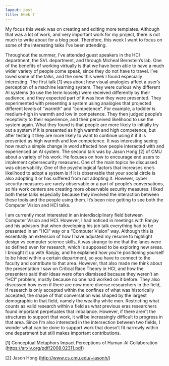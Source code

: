 ```yaml
---
layout: post
title: Week 7
---
```


My focus this week was on creating and editing more templates. Although that was a lot of work, and very important work for my project, there is not much to write about for a blog post. Therefore, this week I want to focus on some of the interesting talks I’ve been attending.

Throughout the summer, I’ve attended guest speakers in the HCI department, the SVL department, and through Micheal Bernstein’s lab. One of the benefits of working virtually is that we have been able to have a much wider variety of people come speak, since they do not have to travel. I’ve loved some of the talks, and the ones this week I found especially interesting. The first talk [1] was about how visual analogies affect a user’s perception of a machine learning system. They were curious why different AI systems (to use the term loosely) were received differently by their audience, and they expected part of it was how they were presented. They experimented with presenting a system using analogies that projected different levels of “warmth” and “competence”. For example, a toddler is medium-high in warmth and low in competence. They then judged people’s receptivity to their experience, and their perceived likelihood to use the system again. What they found is that people are more likely to initially try out a system if it is presented as high warmth and high competence, but after testing it they are more likely to want to continue using it if it is presented as high warmth and low competence. It was interesting seeing how much a simple change in word affected how people interacted with and experienced an AI system. The second talk was by Jason Hong [2] of CMU about a variety of his work. He focuses on how to encourage end users to implement cybersecurity measures. One of the main topics he discussed was observability. One of the psychological factors that increases one’s likelihood to adopt a system is if it is observable that your social circle is also adopting it or has suffered from not adopting it. However, cyber security measures are rarely observable or a part of people’s conversations, so his work centers are creating more observable security measures. I liked both these talks especially because they involved the interaction between these tools and the people using them. It’s been nice getting to see both the Computer Vision and HCI talks. 

I am currently most interested in an interdisciplinary field between Computer Vision and HCI. However, I had noticed in meetings with Ranjay and his advisors that when developing his job talk everything had to be presented in an “HCI” way or a “Computer Vision” way. Although this is essentially an extension of how I have adjusted my resume to highlight design vs computer science skills, it was strange to me that the lanes were so defined even for research, which is supposed to be exploring new areas. I brought it up with Ranjay, and he explained how you’re positioning yourself to be hired within a certain department, so you have to connect to the faculty and contribute to that area. However, that also made me think about the presentation I saw on Critical Race Theory in HCI, and how the presenters said their ideas were often dismissed because they weren’t an “HCI” problem, mostly because no one had worked on it before. They also discussed how even if there are now more diverse researchers in the field, if research is only accepted within the confines of what was historically accepted, the shape of that conversation was shaped by the largest demographic in that field, namely the wealthy white men. Restricting what counts as valid research within a field as what previous eras researchers found important perpetuates that imbalance. However, if there aren’t the structures to support that work, it will be increasingly difficult to progress in that area. Since I’m also interested in the intersection between two fields, I wonder what can be done to support work that doesn’t fit narrowly within one department but still makes important contributions. 



[1] Conceptual Metaphors Impact Perceptions of Human-AI Collaboration (https://arxiv.org/pdf/2008.02311.pdf)

[2] Jason Hong (http://www.cs.cmu.edu/~jasonh/)
